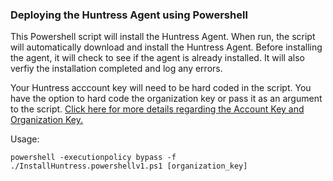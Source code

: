 ### Deploying the Huntress Agent using Powershell

This Powershell script will install the Huntress Agent. When run, the script will automatically download and install the Huntress Agent. Before installing the agent, it will check to see if the agent is already installed. It will also verfiy the installation completed and log any errors.

Your Huntress acccount key will need to be hard coded in the script. You have the option to hard code the organization key or pass it as an argument to the script. [Click here for more details regarding the Account Key and Organization Key.](https://support.huntress.io/article/7-using-account-and-organization-keys)

Usage:
```
powershell -executionpolicy bypass -f ./InstallHuntress.powershellv1.ps1 [organization_key]
```
